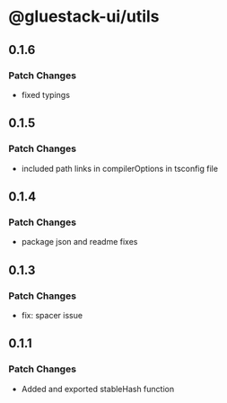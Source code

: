 # @gluestack-ui/utils

## 0.1.6

### Patch Changes

- fixed typings

## 0.1.5

### Patch Changes

- included path links in compilerOptions in tsconfig file

## 0.1.4

### Patch Changes

- package json and readme fixes

## 0.1.3

### Patch Changes

- fix: spacer issue

## 0.1.1

### Patch Changes

- Added and exported stableHash function
